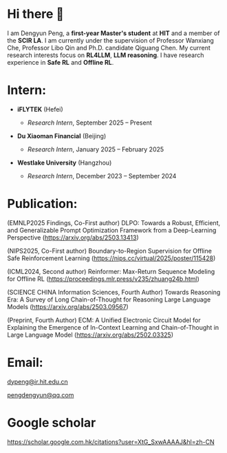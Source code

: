 <H1>Hi there 👋</H1>

I am Dengyun Peng, a **first-year Master's student** at **HIT** and a member of the **SCIR LA**.
I am currently under the supervision of Professor Wanxiang Che, Professor Libo Qin and Ph.D. candidate Qiguang Chen.
My current research interests focus on **RL4LLM**, **LLM reasoning**. I have research experience in **Safe RL** and **Offline RL**.

<H1>Intern:</H1>

- **iFLYTEK** (Hefei)
  - _Research Intern_, September 2025 – Present

- **Du Xiaoman Financial** (Beijing)
  - _Research Intern_, January 2025 – February 2025
 
- **Westlake University** (Hangzhou)
  - _Research Intern_, December 2023 – September 2024
    
<H1>Publication:</H1>

(EMNLP2025 Findings, Co-First author) DLPO: Towards a Robust, Efficient, and Generalizable Prompt Optimization Framework from a Deep-Learning Perspective (https://arxiv.org/abs/2503.13413)

(NIPS2025, Co-First author) Boundary-to-Region Supervision for Offline Safe Reinforcement Learning (https://nips.cc/virtual/2025/poster/115428)

(ICML2024, Second author) Reinformer: Max-Return Sequence Modeling for Offline RL (https://proceedings.mlr.press/v235/zhuang24b.html)

(SCIENCE CHINA Information Sciences, Fourth Author) Towards Reasoning Era: A Survey of Long Chain-of-Thought for Reasoning Large Language Models (https://arxiv.org/abs/2503.09567)

(Preprint, Fourth Author) ECM: A Unified Electronic Circuit Model for Explaining the Emergence of In-Context Learning and Chain-of-Thought in Large Language Model (https://arxiv.org/abs/2502.03325)

<H1>Email:</H1>

dypeng@ir.hit.edu.cn

pengdengyun@qq.com

<H1>Google scholar</H1>

https://scholar.google.com.hk/citations?user=XtG_SxwAAAAJ&hl=zh-CN
